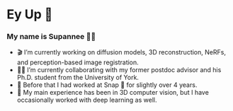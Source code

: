 # Ey Up 👋

### My name is Supannee 🙋‍♀️

- 🎬 I’m currently working on diffusion models, 3D reconstruction, NeRFs, and perception-based image registration.
- 👩‍💻 I’m currently collaborating with my former postdoc advisor and his Ph.D. student from the University of York. 
- 🌇 Before that I had worked at Snap 👻 for slightly over 4 years.
- 🎏 My main experience has been in 3D computer vision, but I have occasionally worked with deep learning as well.
